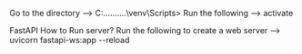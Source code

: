 
Go to the directory --> C:\.....\.....\venv\Scripts>
Run the following --> activate

FastAPI How to Run server?
Run the following to create a web server --> uvicorn fastapi-ws:app --reload